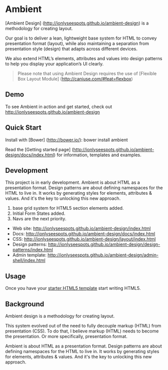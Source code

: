 # Ambient

[Ambient Design] (http://ionlyseespots.github.io/ambient-design) is a methodology for creating layout.

Our goal is to deliver a lean, lightweight base system for HTML to convey presentation format (layout), while also maintaining a separation from presentation style (design) that adapts across different devices.

We also extend HTML’s elements, attributes and values into design patterns to help you display your application’s UI clearly.

> Please note that using Ambient Design requires the use of [Flexible Box Layout Module] (http://caniuse.com/#feat=flexbox)

## Demo

To see Ambient in action and get started, check out http://ionlyseespots.github.io/ambient-design

## Quick Start

Install with [Bower] (http://bower.io/): bower install ambient

Read the [Getting started page] (http://ionlyseespots.github.io/ambient-design/docs/index.html) for information, templates and examples.

## Development

This project is in early development.
Ambient is about HTML as a presentation format. Design patterns are about defining namespaces for the HTML to live in.
It works by generating styles for elements, attributes & values. And it's the key to unlocking this new approach.

1. base grid system for HTML5 section elements added.
2. Initial Form States added.
3. Navs are the next priority.

* Web site: http://ionlyseespots.github.io/ambient-design/index.html
* Docs: http://ionlyseespots.github.io/ambient-design/docs/index.html
* CSS: http://ionlyseespots.github.io/ambient-design/layout/index.html
* Design patterns: http://ionlyseespots.github.io/ambient-design/design-patterns/index.html
* Admin template: http://ionlyseespots.github.io/ambient-design/admin-shell/index.html

## Usage

Once you have your [starter HTML5 template](http://ionlyseespots.github.io/ambient-design/examples/starter-template/index.html) start writing HTML5.

## Background

Ambient design is a methodology for creating layout.

This system evolved out of the need to fully decouple markup (HTML) from presentation (CSS). To do that, I believe markup (HTML) needs to become the presentation. Or more specifically, presentation format.

Ambient is about HTML as a presentation format. Design patterns are about defining namespaces for the HTML to live in. It works by generating styles for elements, attributes & values. And it's the key to unlocking this new approach.
